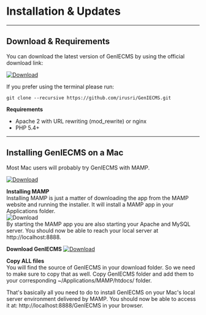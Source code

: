 Installation & Updates
=====================

------------------------
Download & Requirements
------------------------

You can download the latest version of GenIECMS by using the official download link:

[![Download](https://github.com/irusri/GenIECMS/blob/master/docs/download.png?raw=true "Download")](http://geniecms.org/latest/genie.zip)

If you prefer using the terminal please run:

```git clone --recursive https://github.com/irusri/GenIECMS.git```    

**Requirements**
* Apache 2 with URL rewriting (mod_rewrite) or nginx
* PHP 5.4+

------------------------
Installing GenIECMS on a Mac
------------------------
Most Mac users will probably try GenIECMS with MAMP.  

[![Download](https://github.com/irusri/GenIECMS/blob/master/docs/mamp.png?raw=true "Download")](http://www.mamp.info/en/downloads/)

**Installing MAMP**     
Installing MAMP is just a matter of downloading the app from the MAMP website and running the installer. It will install a MAMP app in your Applications folder.    
![Download](https://github.com/irusri/GenIECMS/blob/master/docs/mamp-02.png "Download")   
By starting the MAMP app you are also starting your Apache and MySQL server. You should now be able to reach your local server at http://localhost:8888.    


**Download GenIECMS**
[![Download](https://github.com/irusri/GenIECMS/blob/master/docs/download.png?raw=true "Download")](http://geniecms.org/latest/genie.zip)   

**Copy ALL files**      
You will find the source of GenIECMS in your download folder. So we need to make sure to copy that as well. Copy GenIECMS folder and add them to your corresponding ~/Applications/MAMP/htdocs/ folder.

That's basically all you need to do to install GenIECMS on your Mac's local server environment delivered by MAMP. You should now be able to access it at: http://localhost:8888/GenIECMS in your browser.

